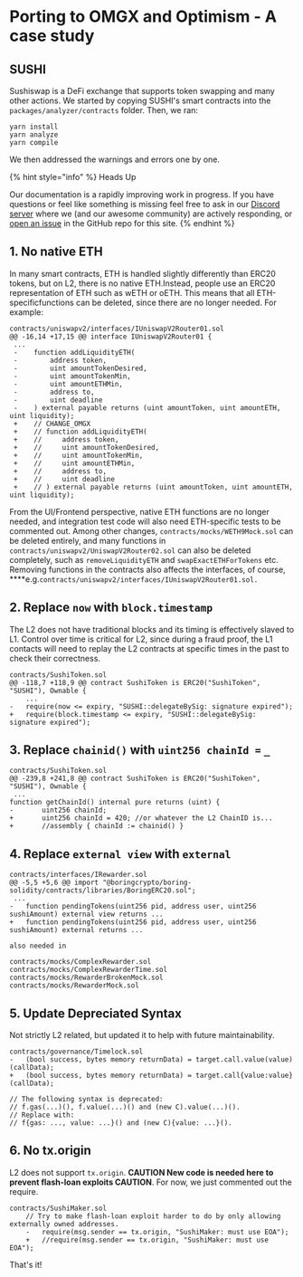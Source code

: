# Porting to OMGX and Optimism - A case study

## SUSHI

Sushiswap is a DeFi exchange that supports token swapping and many other actions. We started by copying SUSHI's smart contracts into the `packages/analyzer/contracts` folder. Then, we ran:

```
yarn install
yarn analyze
yarn compile
```

We then addressed the warnings and errors one by one.

{% hint style="info" %}
Heads Up

Our documentation is a rapidly improving work in progress. If you have questions or feel like something is missing feel free to ask in our [Discord server](https://omg.eco/support) where we \(and our awesome community\) are actively responding, or [open an issue](https://github.com/ScopeLift/ovm-uniswap-v2-core) in the GitHub repo for this site.
{% endhint %}

## **1. No native ETH**

In many smart contracts, ETH is handled slightly differently than ERC20 tokens, but on L2, there is no native ETH.Instead, people use an ERC20 representation of ETH such as wETH or oETH. This means that all ETH-specificfunctions can be deleted, since there are no longer needed. For example:

```text
contracts/uniswapv2/interfaces/IUniswapV2Router01.sol
@@ -16,14 +17,15 @@ interface IUniswapV2Router01 {
 ...
 -    function addLiquidityETH(
 -        address token,
 -        uint amountTokenDesired,
 -        uint amountTokenMin,
 -        uint amountETHMin,
 -        address to,
 -        uint deadline
 -    ) external payable returns (uint amountToken, uint amountETH, uint liquidity);
 +    // CHANGE_OMGX
 +    // function addLiquidityETH(
 +    //     address token,
 +    //     uint amountTokenDesired,
 +    //     uint amountTokenMin,
 +    //     uint amountETHMin,
 +    //     address to,
 +    //     uint deadline
 +    // ) external payable returns (uint amountToken, uint amountETH, uint liquidity);
```

From the UI/Frontend perspective, native ETH functions are no longer needed, and integration test code will also need ETH-specific tests to be commented out. Among other changes, `contracts/mocks/WETH9Mock.sol` can be deleted entirely, and many functions in `contracts/uniswapv2/UniswapV2Router02.sol` can also be deleted completely, such as `removeLiquidityETH` and `swapExactETHForTokens` etc. Removing functions in the contracts also affects the interfaces, of course, ****e.g.`contracts/uniswapv2/interfaces/IUniswapV2Router01.sol.`

## **2. Replace `now` with `block.timestamp`**

The L2 does not have traditional blocks and its timing is effectively slaved to L1. Control over time is critical for L2, since during a fraud proof, the L1 contacts will need to replay the L2 contracts at specific times in the past to check their correctness.

```text
contracts/SushiToken.sol
@@ -118,7 +118,9 @@ contract SushiToken is ERC20("SushiToken", "SUSHI"), Ownable { 
    ...
-   require(now <= expiry, "SUSHI::delegateBySig: signature expired");
+   require(block.timestamp <= expiry, "SUSHI::delegateBySig: signature expired");
```

## **3.** Replace `chainid()` with `uint256 chainId =` _`_`_

```text
contracts/SushiToken.sol
@@ -239,8 +241,8 @@ contract SushiToken is ERC20("SushiToken", "SUSHI"), Ownable {
 ...
function getChainId() internal pure returns (uint) {
-       uint256 chainId;
+       uint256 chainId = 420; //or whatever the L2 ChainID is...
+       //assembly { chainId := chainid() }
```

## **4.** Replace `external view` with `external`

```text
contracts/interfaces/IRewarder.sol
@@ -5,5 +5,6 @@ import "@boringcrypto/boring-solidity/contracts/libraries/BoringERC20.sol";
 ...
-   function pendingTokens(uint256 pid, address user, uint256 sushiAmount) external view returns ...
+   function pendingTokens(uint256 pid, address user, uint256 sushiAmount) external returns ...

also needed in

contracts/mocks/ComplexRewarder.sol
contracts/mocks/ComplexRewarderTime.sol
contracts/mocks/RewarderBrokenMock.sol
contracts/mocks/RewarderMock.sol 
```

## **5.** Update Depreciated Syntax

Not strictly L2 related, but updated it to help with future maintainability.

```text
contracts/governance/Timelock.sol
-   (bool success, bytes memory returnData) = target.call.value(value)(callData);
+   (bool success, bytes memory returnData) = target.call{value:value}(callData);

// The following syntax is deprecated: 
// f.gas(...)(), f.value(...)() and (new C).value(...)().
// Replace with:
// f{gas: ..., value: ...}() and (new C){value: ...}().
```

## **6.** No tx.origin

L2 does not support `tx.origin`. **CAUTION New code is needed here to prevent flash-loan exploits CAUTION**. For now, we just commented out the require.

```text
contracts/SushiMaker.sol
    // Try to make flash-loan exploit harder to do by only allowing externally owned addresses.
    -   require(msg.sender == tx.origin, "SushiMaker: must use EOA");
    +   //require(msg.sender == tx.origin, "SushiMaker: must use EOA");
```

That's it!

